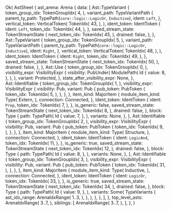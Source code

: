 Ok(
    AstSheet {
        ast_arena: Arena {
            data: [
                Ast::TypeVariant {
                    token_group_idx: TokenGroupIdx(
                        4,
                    ),
                    variant_path: TypeVariantPath {
                        parent_ty_path: TypePath(`core::logic::LogicOr`, `Inductive`),
                        ident: `Left`,
                    },
                    vertical_token: VerticalToken(
                        TokenIdx(
                            43,
                        ),
                    ),
                    ident_token: IdentToken {
                        ident: `Left`,
                        token_idx: TokenIdx(
                            44,
                        ),
                    },
                    saved_stream_state: TokenStreamState {
                        next_token_idx: TokenIdx(
                            45,
                        ),
                        drained: false,
                    },
                },
                Ast::TypeVariant {
                    token_group_idx: TokenGroupIdx(
                        5,
                    ),
                    variant_path: TypeVariantPath {
                        parent_ty_path: TypePath(`core::logic::LogicOr`, `Inductive`),
                        ident: `Right`,
                    },
                    vertical_token: VerticalToken(
                        TokenIdx(
                            48,
                        ),
                    ),
                    ident_token: IdentToken {
                        ident: `Right`,
                        token_idx: TokenIdx(
                            49,
                        ),
                    },
                    saved_stream_state: TokenStreamState {
                        next_token_idx: TokenIdx(
                            50,
                        ),
                        drained: false,
                    },
                },
                Ast::Use {
                    token_group_idx: TokenGroupIdx(
                        0,
                    ),
                    visibility_expr: VisibilityExpr {
                        visibility: PubUnder(
                            ModulePath(
                                Id {
                                    value: 8,
                                },
                            ),
                        ),
                        variant: Protected,
                    },
                    state_after_visibility_expr: None,
                },
                Ast::Identifiable {
                    token_group_idx: TokenGroupIdx(
                        1,
                    ),
                    visibility_expr: VisibilityExpr {
                        visibility: Pub,
                        variant: Pub {
                            pub_token: PubToken {
                                token_idx: TokenIdx(
                                    5,
                                ),
                            },
                        },
                    },
                    item_kind: MajorItem {
                        module_item_kind: Type(
                            Extern,
                        ),
                        connection: Connected,
                    },
                    ident_token: IdentToken {
                        ident: `Prop`,
                        token_idx: TokenIdx(
                            7,
                        ),
                    },
                    is_generic: false,
                    saved_stream_state: TokenStreamState {
                        next_token_idx: TokenIdx(
                            8,
                        ),
                        drained: false,
                    },
                    block: Type {
                        path: TypePath(
                            Id {
                                value: 7,
                            },
                        ),
                        variants: None,
                    },
                },
                Ast::Identifiable {
                    token_group_idx: TokenGroupIdx(
                        2,
                    ),
                    visibility_expr: VisibilityExpr {
                        visibility: Pub,
                        variant: Pub {
                            pub_token: PubToken {
                                token_idx: TokenIdx(
                                    9,
                                ),
                            },
                        },
                    },
                    item_kind: MajorItem {
                        module_item_kind: Type(
                            Structure,
                        ),
                        connection: Connected,
                    },
                    ident_token: IdentToken {
                        ident: `LogicAnd`,
                        token_idx: TokenIdx(
                            11,
                        ),
                    },
                    is_generic: true,
                    saved_stream_state: TokenStreamState {
                        next_token_idx: TokenIdx(
                            12,
                        ),
                        drained: false,
                    },
                    block: Type {
                        path: TypePath(
                            Id {
                                value: 8,
                            },
                        ),
                        variants: None,
                    },
                },
                Ast::Identifiable {
                    token_group_idx: TokenGroupIdx(
                        3,
                    ),
                    visibility_expr: VisibilityExpr {
                        visibility: Pub,
                        variant: Pub {
                            pub_token: PubToken {
                                token_idx: TokenIdx(
                                    31,
                                ),
                            },
                        },
                    },
                    item_kind: MajorItem {
                        module_item_kind: Type(
                            Inductive,
                        ),
                        connection: Connected,
                    },
                    ident_token: IdentToken {
                        ident: `LogicOr`,
                        token_idx: TokenIdx(
                            33,
                        ),
                    },
                    is_generic: true,
                    saved_stream_state: TokenStreamState {
                        next_token_idx: TokenIdx(
                            34,
                        ),
                        drained: false,
                    },
                    block: Type {
                        path: TypePath(
                            Id {
                                value: 9,
                            },
                        ),
                        variants: Some(
                            TypeVariants {
                                ast_idx_range: ArenaIdxRange(
                                    1..3,
                                ),
                            },
                        ),
                    },
                },
            ],
        },
        top_level_asts: ArenaIdxRange(
            3..7,
        ),
        siblings: [
            ArenaIdxRange(
                3..7,
            ),
        ],
    },
)